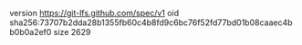 version https://git-lfs.github.com/spec/v1
oid sha256:73707b2dda28b1355fb60c4b8fd9c6bc76f52fd77bd01b08caaec4bb0b0a2ef0
size 2629
